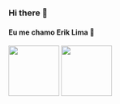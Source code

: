 ### Hi there 👋

#### Eu me chamo Erik Lima 👋
<div>
  
<img height="100em" src="https://github-readme-stats.vercel.app/api?username=Erik-EFL&show_icons=true&theme=material-palenight)](https://github.com/Erik-EFL/github-readme-stats"/>      
<img height="100em" src="https://github-readme-stats.vercel.app/api/top-langs/?username=Erik-EFL&show_icons=true&theme=material-palenight)](https://github.com/Erik-EFL/github-readme-stats"/>

</div>
